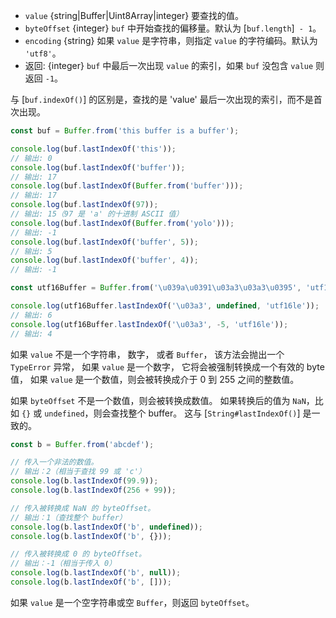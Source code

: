 <!-- YAML
added: v6.0.0
changes:
  - version: v8.0.0
    pr-url: https://github.com/nodejs/node/pull/10236
    description: The `value` can now be a `Uint8Array`.
-->

* `value` {string|Buffer|Uint8Array|integer} 要查找的值。
* `byteOffset` {integer} `buf` 中开始查找的偏移量。默认为 [`buf.length`]` - 1`。
* `encoding` {string} 如果 `value` 是字符串，则指定 `value` 的字符编码。默认为 `'utf8'`。
* 返回: {integer} `buf` 中最后一次出现 `value` 的索引，如果 `buf` 没包含 `value` 则返回 `-1`。

与 [`buf.indexOf()`] 的区别是，查找的是 'value' 最后一次出现的索引，而不是首次出现。

```js
const buf = Buffer.from('this buffer is a buffer');

console.log(buf.lastIndexOf('this'));
// 输出: 0
console.log(buf.lastIndexOf('buffer'));
// 输出: 17
console.log(buf.lastIndexOf(Buffer.from('buffer')));
// 输出: 17
console.log(buf.lastIndexOf(97));
// 输出: 15（97 是 'a' 的十进制 ASCII 值）
console.log(buf.lastIndexOf(Buffer.from('yolo')));
// 输出: -1
console.log(buf.lastIndexOf('buffer', 5));
// 输出: 5
console.log(buf.lastIndexOf('buffer', 4));
// 输出: -1

const utf16Buffer = Buffer.from('\u039a\u0391\u03a3\u03a3\u0395', 'utf16le');

console.log(utf16Buffer.lastIndexOf('\u03a3', undefined, 'utf16le'));
// 输出: 6
console.log(utf16Buffer.lastIndexOf('\u03a3', -5, 'utf16le'));
// 输出: 4
```

如果 `value` 不是一个字符串， 数字， 或者 `Buffer`， 该方法会抛出一个
`TypeError` 异常， 如果 `value` 是一个数字， 它将会被强制转换成一个有效的 byte 值，
如果 `value` 是一个数值，则会被转换成介于 0 到 255 之间的整数值。

如果 `byteOffset` 不是一个数值，则会被转换成数值。
如果转换后的值为 `NaN`，比如 `{}` 或 `undefined`，则会查找整个 buffer。
这与 [`String#lastIndexOf()`] 是一致的。


```js
const b = Buffer.from('abcdef');

// 传入一个非法的数值。
// 输出：2（相当于查找 99 或 'c'）
console.log(b.lastIndexOf(99.9));
console.log(b.lastIndexOf(256 + 99));

// 传入被转换成 NaN 的 byteOffset。
// 输出：1（查找整个 buffer）
console.log(b.lastIndexOf('b', undefined));
console.log(b.lastIndexOf('b', {}));

// 传入被转换成 0 的 byteOffset。
// 输出：-1（相当于传入 0）
console.log(b.lastIndexOf('b', null));
console.log(b.lastIndexOf('b', []));
```

如果 `value` 是一个空字符串或空 `Buffer`，则返回 `byteOffset`。

